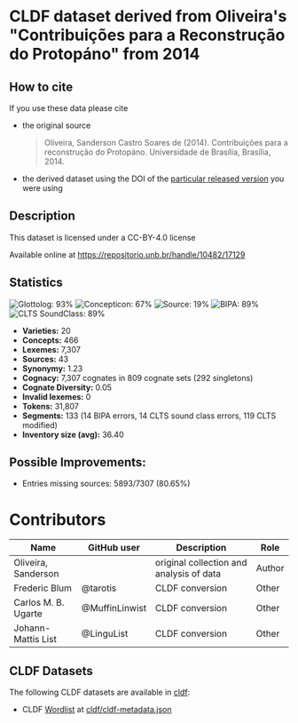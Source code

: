 # CLDF dataset derived from Oliveira's "Contribuições para a Reconstrução do Protopáno" from 2014

## How to cite

If you use these data please cite
- the original source
  > Oliveira, Sanderson Castro Soares de (2014). Contribuições para a reconstrução do Protopáno. Universidade de Brasília, Brasília, 2014.
- the derived dataset using the DOI of the [particular released version](../../releases/) you were using

## Description


This dataset is licensed under a CC-BY-4.0 license

Available online at https://repositorio.unb.br/handle/10482/17129

## Statistics


![Glottolog: 93%](https://img.shields.io/badge/Glottolog-93%25-green.svg "Glottolog: 93%")
![Concepticon: 67%](https://img.shields.io/badge/Concepticon-67%25-orange.svg "Concepticon: 67%")
![Source: 19%](https://img.shields.io/badge/Source-19%25-red.svg "Source: 19%")
![BIPA: 89%](https://img.shields.io/badge/BIPA-89%25-yellowgreen.svg "BIPA: 89%")
![CLTS SoundClass: 89%](https://img.shields.io/badge/CLTS%20SoundClass-89%25-yellowgreen.svg "CLTS SoundClass: 89%")

- **Varieties:** 20
- **Concepts:** 466
- **Lexemes:** 7,307
- **Sources:** 43
- **Synonymy:** 1.23
- **Cognacy:** 7,307 cognates in 809 cognate sets (292 singletons)
- **Cognate Diversity:** 0.05
- **Invalid lexemes:** 0
- **Tokens:** 31,807
- **Segments:** 133 (14 BIPA errors, 14 CLTS sound class errors, 119 CLTS modified)
- **Inventory size (avg):** 36.40

## Possible Improvements:



- Entries missing sources: 5893/7307 (80.65%)

# Contributors

Name | GitHub user | Description | Role |
--- | --- | --- | --- |
Oliveira, Sanderson  | | original collection and analysis of data | Author
Frederic Blum | @tarotis | CLDF conversion | Other
Carlos M. B. Ugarte | @MuffinLinwist | CLDF conversion | Other
Johann-Mattis List | @LinguList| CLDF conversion | Other




## CLDF Datasets

The following CLDF datasets are available in [cldf](cldf):

- CLDF [Wordlist](https://github.com/cldf/cldf/tree/master/modules/Wordlist) at [cldf/cldf-metadata.json](cldf/cldf-metadata.json)